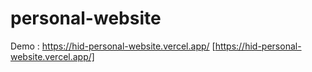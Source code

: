 # personal-website
Demo : https://hid-personal-website.vercel.app/ [https://hid-personal-website.vercel.app/]
